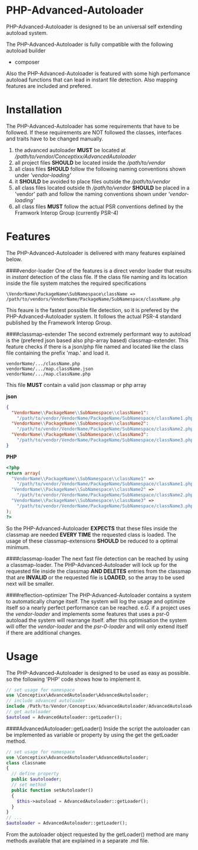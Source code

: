 # PHP-Advanced-Autoloader
PHP-Advanced-Autoloader is designed to be an universal self extending autoload system.

The PHP-Advanced-Autoloader is fully compatible with the following autoload builder
- composer

Also the PHP-Advanced-Autoloader is featured with some high perfomance autoload functions that can lead in instant file detection. Also mapping features are included and prefered.

# Installation
The PHP-Advanced-Autoloader has some requirements that have to be followed. If these requirements are NOT followed the classes, interfaces and traits have to be changed manually.

1. the advanced autoloader **MUST** be located at _/path/to/vendor/Conceptixx/AdvancedAutoloader_
2. all project files **SHOULD** be located inside the _/path/to/vendor_
3. all class files **SHOULD** follow the following naming conventions shown under _'vendor-loading'_
4. it **SHOULD** be avoided to place files outside the _/path/to/vendor_
5. all class files located outside th _/path/to/vendor_ **SHOULD** be placed in a 'vendor' path and follow the naming conventions shown under _'vendor-loading'_
6. all class files **MUST** follow the actual PSR conventions defined by the Framwork Interop Group (currently PSR-4)

# Features
The PHP-Advanced-Autoloader is delivered with many features explained below.

####vendor-loader
One of the features is a direct vendor loader that results in _instant_ detection of the class file. If the class file naming and its location inside the file system matches the required specifications
```
\VendorName\PackageName\SubNamespace\className =>
/path/to/vendors/VendorName/PackageName/SubNamespace/className.php
```
This feaure is the fastest possible file detection, so it is prefered by the PHP-Advanced-Autoloader system. It follows the actual PSR-4 standard published by the Framework Interop Group.

####classmap-extender
The second extremely performant way to autoload is the (prefered json based also php-array based) classmap-extender. This feature checks if there is a json/php file named and located like the class file containing the prefix 'map.' and load it.
```
vendorName/.../className.php
vendorName/.../map.className.json
vendorName/.../map.className.php
```
This file **MUST** contain a valid json classmap or php array

**json**
```json
{
  "VendorName\\PackageName\\SubNamespace\\className1":
    "/path/to/vendor/VendorName/PackageName/SubNamespace/className1.php",
  "VendorName\\PackageName\\SubNamespace\\className2":
    "/path/to/vendor/VendorName/PackageName/SubNamespace/className2.php",
  "VendorName\\PackageName\\SubNamespace\\className3":
    "/path/to/vendor/VendorName/PackageName/SubNamespace/className3.php",
}
```
**PHP**
```PHP
<?php
return array(
  "VendorName\\PackageName\\SubNamespace\\className1" =>
    "/path/to/vendor/VendorName/PackageName/SubNamespace/className1.php",
  "VendorName\\PackageName\\SubNamespace\\className2" =>
    "/path/to/vendor/VendorName/PackageName/SubNamespace/className2.php",
  "VendorName\\PackageName\\SubNamespace\\className3" =>
    "/path/to/vendor/VendorName/PackageName/SubNamespace/className3.php",
);
?>
```
So the PHP-Advanced-Autoloader **EXPECTS** that these files inside the classmap are needed **EVERY TIME** the requested class is loaded. The usage of these classmap-extensions **SHOULD** be reduced to a optimal minimum.

####classmap-loader
The next fast file detection can be reached by using a classmap-loader. The PHP-Advanced-Autoloader will lock up for the requested file inside the classmap **AND DELETES** entries from the classmap that are **INVALID** or the requested file is **LOADED**, so the array to be used next will be smaller.

####reflection-optimizer
The PHP-Advanced-Autoloader contains a system to automatically change itself. The system will log the usage and optimize itself so a nearly perfect performance can be reached.
e.G. if a project uses the _vendor-loader_ and implements some features that uses a psr-0 autoload the system will rearrange itself. after this optimisation the system will offer the _vendor-loader_ and the _psr-0-loader_ and will only extend itself if there are additional changes.

# Usage
The PHP-Advanced-Autoloader is designed to be used as easy as possible. so the following 'PHP' code shows how to implement it.
```PHP
// set usage for namespace
use \Conceptixx\AdvancedAutoloader\AdvancedAutoloader;
// include advanced autoloader
include /Path/to/Vendor/Conceptixx/AdvancedAutoloader/AdvancedAutoloader.php;
// get autoloader
$autoload = AdvancedAutoloader::getLoader();
```
####AdvancedAutoloader::getLoader()
Inside the script the autoloader can be implemented as variable or property by using the get the getLoader method.
```PHP
// set usage for namespace
use \Conceptixx\AdvancedAutoloader\AdvancedAutoloader;
class classname
{
  // define property
  public $autoloader;
  // set method
  public function setAutoloader()
  {
    $this->autoload = AdvancedAutoloader::getLoader();
  }
}
// ...
$autoloader = AdvancedAutoloader::getLoader();
```

From the autoloader object requested by the getLoader() method are many methods available that are explained in a separate .md file.
